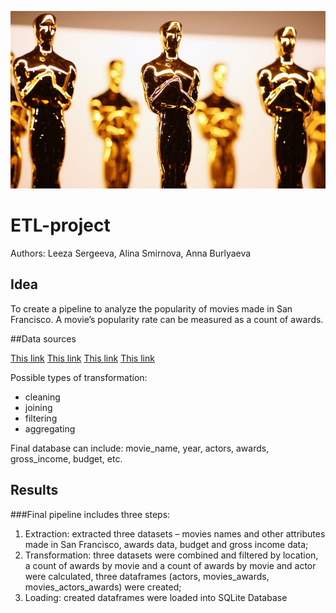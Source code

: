 
![Alt text](/Resources/image.jpg )
# ETL-project
Authors: Leeza Sergeeva, Alina Smirnova, Anna Burlyaeva

## Idea
To create a pipeline to analyze the popularity of movies made in San Francisco. A movie’s popularity rate can be measured as a count of awards.

##Data sources

[This link](https://data.sfgov.org/Culture-and-Recreation/Film-Locations-in-San-Francisco/yitu-d5am)
[This link](https://www.kaggle.com/theacademy/academy-awards)
[This link](https://www.kaggle.com/carolzhangdc/imdb-5000-movie-dataset)
[This link](https://www.kaggle.com/rounakbanik/the-movies-dataset#movies_metadata.csv)

Possible types of transformation: 
* cleaning
* joining
* filtering
* aggregating

Final database can include: movie_name, year, actors, awards, gross_income, budget, etc.

## Results

###Final pipeline includes three steps:

1.	Extraction: extracted three datasets – movies names and other attributes made in San Francisco, awards data, budget and gross income data;
2.	Transformation: three datasets were combined and filtered by location, a count of awards by movie and a count of awards by movie and actor were calculated, three dataframes (actors, movies_awards, movies_actors_awards) were created;
3.	Loading: created dataframes were loaded into SQLite Database
